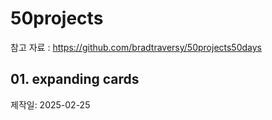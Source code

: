 # 50projects
참고 자료 : https://github.com/bradtraversy/50projects50days

## 01. expanding cards
제작일: 2025-02-25
